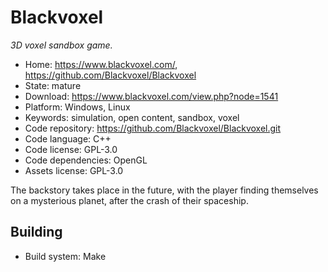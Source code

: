 # Blackvoxel

_3D voxel sandbox game._

- Home: https://www.blackvoxel.com/, https://github.com/Blackvoxel/Blackvoxel
- State: mature
- Download: https://www.blackvoxel.com/view.php?node=1541
- Platform: Windows, Linux
- Keywords: simulation, open content, sandbox, voxel
- Code repository: https://github.com/Blackvoxel/Blackvoxel.git
- Code language: C++
- Code license: GPL-3.0
- Code dependencies: OpenGL
- Assets license: GPL-3.0

The backstory takes place in the future, with the player finding themselves on a mysterious planet, after the crash of their spaceship.

## Building

- Build system: Make
